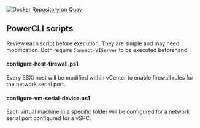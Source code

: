 [![Docker Repository on Quay](https://quay.io/repository/jcallen/vmware-vspc-powercli/status "Docker Repository on Quay")](https://quay.io/repository/jcallen/vmware-vspc-powercli)

## PowerCLI scripts

Review each script before execution.  They are simple
and may need modification.  Both require
`Connect-VIServer` to be executed beforehand.

#### configure-host-firewall.ps1
Every ESXi host will be modified within vCenter
to enable firewall rules for the network serial port.

#### configure-vm-serial-device.ps1
Each virtual machine in a specific folder will be
configured for a network serial port configured
for a vSPC.
